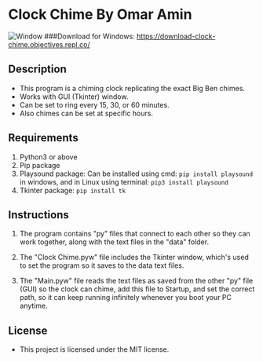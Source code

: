 # Clock Chime By Omar Amin

![Window](https://user-images.githubusercontent.com/65174210/122294009-e5a56d80-cef7-11eb-8931-d9a8e484f572.jpeg)
###Download for Windows: https://download-clock-chime.objectives.repl.co/
## Description

- This program is a chiming clock replicating the exact Big Ben chimes.
- Works with GUI (Tkinter) window.
- Can be set to ring every 15, 30, or 60 minutes.
- Also chimes can be set at specific hours.

## Requirements

 1. Python3 or above
 2. Pip package
 3. Playsound package: Can be installed using cmd: ``` pip install playsound ``` in windows, and in Linux using terminal: ``` pip3 install playsound ```
 4. Tkinter package: ``` pip install tk ```

## Instructions

1. The program contains "py" files that connect to each other so they can work together, along with the text files in the "data" folder.

2. The "Clock Chime.pyw" file includes the Tkinter window, which's used to set the program so it saves to the data text files.

3. The "Main.pyw" file reads the text files as saved from the other "py" file (GUI) so the clock can chime, add this file to Startup, and set the correct path, so it can keep running infinitely whenever you boot your PC anytime.

## License

- This project is licensed under the MIT license.
